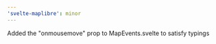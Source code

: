 ```yaml
---
'svelte-maplibre': minor
---
```


Added the "onmousemove" prop to MapEvents.svelte to satisfy typings

